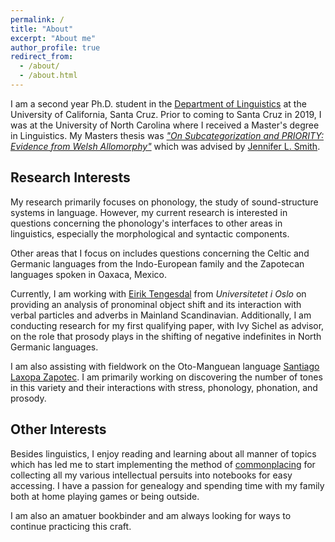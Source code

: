 ```yaml
---
permalink: /
title: "About"
excerpt: "About me"
author_profile: true
redirect_from: 
  - /about/
  - /about.html
---
```


I am a second year Ph.D. student in the [Department of Linguistics](https://linguistics.ucsc.edu/) at the University of California, Santa Cruz. Prior to coming to Santa Cruz in 2019, I was at the University of North Carolina where I received a Master's degree in Linguistics. My Masters thesis was *["On Subcategorization and PRIORITY: Evidence from Welsh Allomorphy"](https://doi.org/10.17615/td9g-v269)* which was advised by [Jennifer L. Smith](https://users.castle.unc.edu/~jlsmith/).

## Research Interests

My research primarily focuses on phonology, the study of sound-structure systems in language. However, my current research is interested in questions concerning the phonology's interfaces to other areas in linguistics, especially the morphological and syntactic components.

Other areas that I focus on includes questions concerning the Celtic and Germanic languages from the Indo-European family and the Zapotecan languages spoken in Oaxaca, Mexico.

Currently, I am working with [Eirik Tengesdal](https://www.hf.uio.no/iln/english/people/aca/scandinavian-languages/temporary/eirikten/) from *Universitetet i Oslo* on providing an analysis of pronominal object shift and its interaction with verbal particles and adverbs in Mainland Scandinavian. Additionally, I am conducting research for my first qualifying paper, with Ivy Sichel as advisor, on the role that prosody plays in the shifting of negative indefinites in North Germanic languages.

I am also assisting with fieldwork on the Oto-Manguean language [Santiago Laxopa Zapotec](http://zapotec.ucsc.edu/). I am primarily working on discovering the number of tones in this variety and their interactions with stress, phonology, phonation, and prosody.

## Other Interests

Besides linguistics, I enjoy reading and learning about all manner of topics which has led me to start implementing the method of [commonplacing](https://en.wikipedia.org/wiki/Commonplace_book) for collecting all my various intellectual persuits into notebooks for easy accessing. I have a passion for genealogy and spending time with my family both at home playing games or being outside.

I am also an amatuer bookbinder and am always looking for ways to continue practicing this craft.
